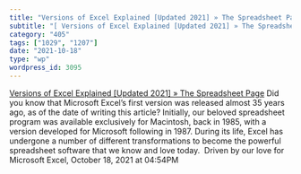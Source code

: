 ```yaml
---
title: "Versions of Excel Explained [Updated 2021] » The Spreadsheet Page"
subtitle: "[ Versions of Excel Explained [Updated 2021] » The Spreadsheet Page](https://spreadsheetpage.com/exc..."
category: "405"
tags: ["1029", "1207"]
date: "2021-10-18"
type: "wp"
wordpress_id: 3095
---
```

[ Versions of Excel Explained [Updated 2021] » The Spreadsheet Page](https://spreadsheetpage.com/excel-version-history/)
 Did you know that Microsoft Excel’s first version was released almost 35 years ago, as of the date of writing this article? Initially, our beloved spreadsheet program was available exclusively for Macintosh, back in 1985, with a version developed for Microsoft following in 1987. During its life, Excel has undergone a number of different transformations to become the powerful spreadsheet software that we know and love today.  Driven by our love for Microsoft Excel,
October 18, 2021 at 04:54PM